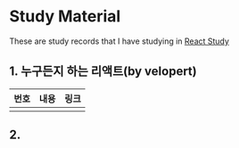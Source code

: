# Study Material 
These are study records that I have studying in [React Study]()

## 1. 누구든지 하는 리액트(by velopert) 
|번호|내용|링크|
|---|---|---|
||||




## 2. 
